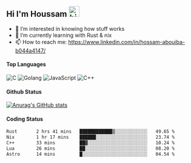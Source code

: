 ## Hi I'm Houssam <img src="https://user-images.githubusercontent.com/1303154/88677602-1635ba80-d120-11ea-84d8-d263ba5fc3c0.gif" width="28px" alt="hi">

- 👀 I’m interested in knowing how stuff works
- 🔭 I’m currently learning with Rust & nix
- 📫 How to reach me: https://www.linkedin.com/in/hossam-abouiba-b044a4147/

#### Top Languages

![C](https://img.shields.io/badge/c-%2300599C.svg?style=for-the-badge&logo=c&logoColor=white)
![Golang](https://img.shields.io/badge/go-blue?style=for-the-badge&logo=Goland)
![JavaScript](https://img.shields.io/badge/javascript-%23323330.svg?style=for-the-badge&logo=javascript&logoColor=%23F7DF1E)
![C++](https://img.shields.io/badge/C%2B%2B-blue?style=for-the-badge&logo=C%2B%2B)


#### Github Status
[![Anurag's GitHub stats](https://github-readme-stats.vercel.app/api?username=0xhoussam&theme=tokyonight)](https://github.com/anuraghazra/github-readme-stats)

#### Coding Status
<!--START_SECTION:waka-->

```txt
Rust       2 hrs 41 mins   ████████████▒░░░░░░░░░░░░   49.65 %
Nix        1 hr 17 mins    ██████░░░░░░░░░░░░░░░░░░░   23.74 %
C++        33 mins         ██▓░░░░░░░░░░░░░░░░░░░░░░   10.24 %
Lua        26 mins         ██░░░░░░░░░░░░░░░░░░░░░░░   08.20 %
Astro      14 mins         █░░░░░░░░░░░░░░░░░░░░░░░░   04.54 %
```

<!--END_SECTION:waka-->
